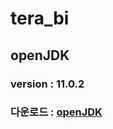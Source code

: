 # tera_bi

## openJDK
### version : 11.0.2 
### 다운로드 : [openJDK](https://jdk.java.net/archive/ "jdk download link")
